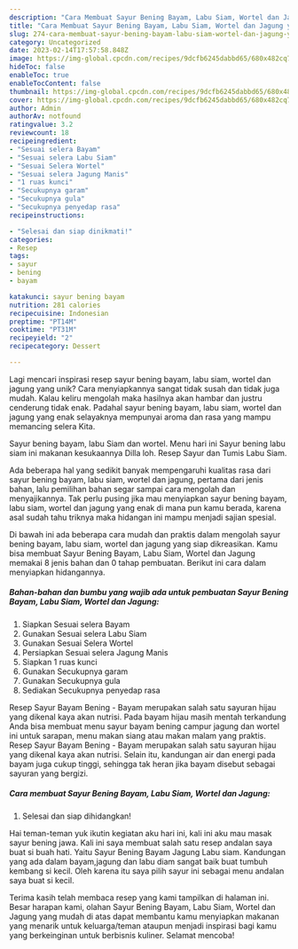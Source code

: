 ```yaml
---
description: "Cara Membuat Sayur Bening Bayam, Labu Siam, Wortel dan Jagung yang Mantap"
title: "Cara Membuat Sayur Bening Bayam, Labu Siam, Wortel dan Jagung yang Mantap"
slug: 274-cara-membuat-sayur-bening-bayam-labu-siam-wortel-dan-jagung-yang-mantap
category: Uncategorized
date: 2023-02-14T17:57:58.848Z
image: https://img-global.cpcdn.com/recipes/9dcfb6245dabbd65/680x482cq70/sayur-bening-bayam-labu-siam-wortel-dan-jagung-foto-resep-utama.jpg
hideToc: false
enableToc: true
enableTocContent: false
thumbnail: https://img-global.cpcdn.com/recipes/9dcfb6245dabbd65/680x482cq70/sayur-bening-bayam-labu-siam-wortel-dan-jagung-foto-resep-utama.jpg
cover: https://img-global.cpcdn.com/recipes/9dcfb6245dabbd65/680x482cq70/sayur-bening-bayam-labu-siam-wortel-dan-jagung-foto-resep-utama.jpg
author: Admin
authorAv: notfound
ratingvalue: 3.2
reviewcount: 18
recipeingredient:
- "Sesuai selera Bayam"
- "Sesuai selera Labu Siam"
- "Sesuai Selera Wortel"
- "Sesuai selera Jagung Manis"
- "1 ruas kunci"
- "Secukupnya garam"
- "Secukupnya gula"
- "Secukupnya penyedap rasa"
recipeinstructions:

- "Selesai dan siap dinikmati!"
categories:
- Resep
tags:
- sayur
- bening
- bayam

katakunci: sayur bening bayam 
nutrition: 281 calories
recipecuisine: Indonesian
preptime: "PT14M"
cooktime: "PT31M"
recipeyield: "2"
recipecategory: Dessert

---
```





Lagi mencari inspirasi resep sayur bening bayam, labu siam, wortel dan jagung yang unik? Cara menyiapkannya sangat tidak susah dan tidak juga mudah. Kalau keliru mengolah maka hasilnya akan hambar dan justru cenderung tidak enak. Padahal sayur bening bayam, labu siam, wortel dan jagung yang enak selayaknya mempunyai aroma dan rasa yang mampu memancing selera Kita.





Sayur bening bayam, labu Siam dan wortel. Menu hari ini Sayur bening labu siam ini makanan kesukaannya Dilla loh. Resep Sayur dan Tumis Labu Siam.

Ada beberapa hal yang sedikit banyak mempengaruhi kualitas rasa dari sayur bening bayam, labu siam, wortel dan jagung, pertama dari jenis bahan, lalu pemilihan bahan segar sampai cara mengolah dan menyajikannya. Tak perlu pusing jika mau menyiapkan sayur bening bayam, labu siam, wortel dan jagung yang enak di mana pun kamu berada, karena asal sudah tahu triknya maka hidangan ini mampu menjadi sajian spesial.






Di bawah ini ada beberapa cara mudah dan praktis dalam mengolah sayur bening bayam, labu siam, wortel dan jagung yang siap dikreasikan. Kamu bisa membuat Sayur Bening Bayam, Labu Siam, Wortel dan Jagung memakai 8 jenis bahan dan 0 tahap pembuatan. Berikut ini cara dalam menyiapkan hidangannya.

<!--inarticleads1-->

##### Bahan-bahan dan bumbu yang wajib ada untuk pembuatan Sayur Bening Bayam, Labu Siam, Wortel dan Jagung:

1. Siapkan Sesuai selera Bayam
1. Gunakan Sesuai selera Labu Siam
1. Gunakan Sesuai Selera Wortel
1. Persiapkan Sesuai selera Jagung Manis
1. Siapkan 1 ruas kunci
1. Gunakan Secukupnya garam
1. Gunakan Secukupnya gula
1. Sediakan Secukupnya penyedap rasa


Resep Sayur Bayam Bening - Bayam merupakan salah satu sayuran hijau yang dikenal kaya akan nutrisi. Pada bayam hijau masih mentah terkandung Anda bisa membuat menu sayur bayam bening campur jagung dan wortel ini untuk sarapan, menu makan siang atau makan malam yang praktis. Resep Sayur Bayam Bening - Bayam merupakan salah satu sayuran hijau yang dikenal kaya akan nutrisi. Selain itu, kandungan air dan energi pada bayam juga cukup tinggi, sehingga tak heran jika bayam disebut sebagai sayuran yang bergizi. 

<!--inarticleads2-->

##### Cara membuat Sayur Bening Bayam, Labu Siam, Wortel dan Jagung:


1. Selesai dan siap dihidangkan!

Hai teman-teman yuk ikutin kegiatan aku hari ini, kali ini aku mau masak sayur bening jawa. Kali ini saya membuat salah satu resep andalan saya buat si buah hati. Yaitu Sayur Bening Bayam Jagung Labu siam. Kandungan yang ada dalam bayam,jagung dan labu diam sangat baik buat tumbuh kembang si kecil. Oleh karena itu saya pilih sayur ini sebagai menu andalan saya buat si kecil. 

Terima kasih telah membaca resep yang kami tampilkan di halaman ini. Besar harapan kami, olahan Sayur Bening Bayam, Labu Siam, Wortel dan Jagung yang mudah di atas dapat membantu kamu menyiapkan makanan yang menarik untuk keluarga/teman ataupun menjadi inspirasi bagi kamu yang berkeinginan untuk berbisnis kuliner. Selamat mencoba!

